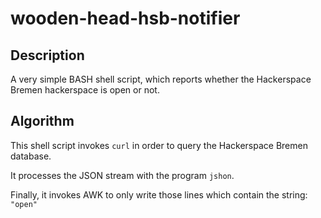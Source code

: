 # wooden-head-hsb-notifier

## Description

A very simple BASH shell script, which reports whether the Hackerspace Bremen hackerspace is open or not.

## Algorithm

This shell script invokes ``curl`` in order to query the Hackerspace Bremen database.

It processes the JSON stream with the program ``jshon``.

Finally, it invokes AWK to only write those lines which contain the string: ``"open"``

